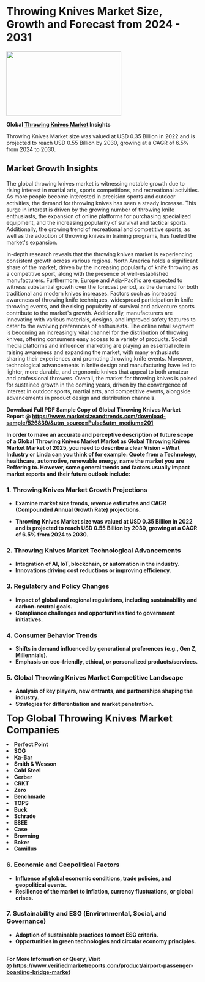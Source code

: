 <H1>Throwing Knives Market Size, Growth and Forecast from 2024 - 2031</H1><img class="aligncenter size-medium wp-image-584254" src="https://thirdeyenews.in/wp-content/uploads/2024/09/Global-Market-Research-300x168.jpeg" alt="" width="300" height="168" /><p><strong>Global&nbsp;<a href="https://www.marketsizeandtrends.com/download-sample/526839/&amp;utm_source=Pulse&amp;utm_medium=201">Throwing Knives Market</a> Insights</strong></p><p>Throwing Knives Market size was valued at USD 0.35 Billion in 2022 and is projected to reach USD 0.55 Billion by 2030, growing at a CAGR of 6.5% from 2024 to 2030.</p><p><h2>Market Growth Insights</h2> <p>The global throwing knives market is witnessing notable growth due to rising interest in martial arts, sports competitions, and recreational activities. As more people become interested in precision sports and outdoor activities, the demand for throwing knives has seen a steady increase. This surge in interest is driven by the growing number of throwing knife enthusiasts, the expansion of online platforms for purchasing specialized equipment, and the increasing popularity of survival and tactical sports. Additionally, the growing trend of recreational and competitive sports, as well as the adoption of throwing knives in training programs, has fueled the market's expansion.</p> <p><strong></strong></p> <p>In-depth research reveals that the throwing knives market is experiencing consistent growth across various regions. North America holds a significant share of the market, driven by the increasing popularity of knife throwing as a competitive sport, along with the presence of well-established manufacturers. Furthermore, Europe and Asia-Pacific are expected to witness substantial growth over the forecast period, as the demand for both traditional and modern knives increases. Factors such as increased awareness of throwing knife techniques, widespread participation in knife throwing events, and the rising popularity of survival and adventure sports contribute to the market's growth. Additionally, manufacturers are innovating with various materials, designs, and improved safety features to cater to the evolving preferences of enthusiasts. The online retail segment is becoming an increasingly vital channel for the distribution of throwing knives, offering consumers easy access to a variety of products. Social media platforms and influencer marketing are playing an essential role in raising awareness and expanding the market, with many enthusiasts sharing their experiences and promoting throwing knife events. Moreover, technological advancements in knife design and manufacturing have led to lighter, more durable, and ergonomic knives that appeal to both amateur and professional throwers. Overall, the market for throwing knives is poised for sustained growth in the coming years, driven by the convergence of interest in outdoor sports, martial arts, and competitive events, alongside advancements in product design and distribution channels. <p><strong></p><p><span class=""><strong>Download Full PDF Sample Copy of Global Throwing Knives Market Report</strong> @ <a href="https://www.marketsizeandtrends.com/download-sample/526839/&amp;utm_source=Pulse&amp;utm_medium=201" target="_blank">https://www.marketsizeandtrends.com/download-sample/526839/&amp;utm_source=Pulse&amp;utm_medium=201</a></span></p><p>In order to make an accurate and perceptive description of future scope of a Global&nbsp;Throwing Knives Market Market as Global&nbsp;Throwing Knives Market Market of 2025, you need to describe a clear Vision &ndash; What Industry or Linda can you think of for example: Quote from a Technology, healthcare, automotive, renewable energy, name the market you are Reffering to. However, some general trends and factors usually impact market reports and their future outlook include:</p><h3>1.&nbsp;<strong>Throwing Knives Market Growth Projections</strong></h3><ul><li>Examine market size trends, revenue estimates and CAGR (Compounded Annual Growth Rate) projections.</li><li><p>Throwing Knives Market size was valued at USD 0.35 Billion in 2022 and is projected to reach USD 0.55 Billion by 2030, growing at a CAGR of 6.5% from 2024 to 2030.</p></li></ul><h3>2.&nbsp;<strong>Throwing Knives Market Technological Advancements</strong></h3><ul><li>Integration of AI, IoT, blockchain, or automation in the industry.</li><li>Innovations driving cost reductions or improving efficiency.</li></ul><h3>3.&nbsp;<strong>Regulatory and Policy Changes</strong></h3><ul><li>Impact of global and regional regulations, including sustainability and carbon-neutral goals.</li><li>Compliance challenges and opportunities tied to government initiatives.</li></ul><h3>4.&nbsp;<strong>Consumer Behavior Trends</strong></h3><ul><li>Shifts in demand influenced by generational preferences (e.g., Gen Z, Millennials).</li><li>Emphasis on eco-friendly, ethical, or personalized products/services.</li></ul><h3>5.&nbsp;<strong>Global Throwing Knives Market Competitive Landscape</strong></h3><ul><li>Analysis of key players, new entrants, and partnerships shaping the industry.</li><li>Strategies for differentiation and market penetration.</li></ul><p data-pm-slice="1 1 []"><span style="color: inherit; font-family: inherit; font-size: 25px;">Top Global Throwing Knives Market Companies</span></p><div class="" data-test-id=""><p><li>Perfect Point</li><li> SOG</li><li> Ka-Bar</li><li> Smith & Wesson</li><li> Cold Steel</li><li> Gerber</li><li> CRKT</li><li> Zero</li><li> Benchmade</li><li> TOPS</li><li> Buck</li><li> Schrade</li><li> ESEE</li><li> Case</li><li> Browning</li><li> Boker</li><li> Camillus</li></p></div><h3>6.&nbsp;<strong>Economic and Geopolitical Factors</strong></h3><ul><li>Influence of global economic conditions, trade policies, and geopolitical events.</li><li>Resilience of the market to inflation, currency fluctuations, or global crises.</li></ul><h3>7.&nbsp;<strong>Sustainability and ESG (Environmental, Social, and Governance)</strong></h3><ul><li>Adoption of sustainable practices to meet ESG criteria.</li><li>Opportunities in green technologies and circular economy principles.</li></ul><h2><strong style="font-size: 14px;">For More Information or Query, Visit @&nbsp;</strong><a style="background-color: #ffffff; font-size: 14px;" href="https://www.marketsizeandtrends.com/report/throwing-knives-market/" target="_blank">https://www.verifiedmarketreports.com/product/airport-passenger-boarding-bridge-market</a></h2>